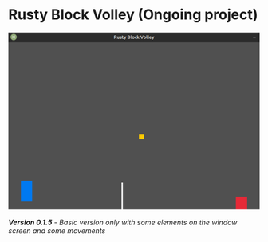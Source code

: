 # Rusty Block Volley (Ongoing project)

<img src="./images/rbv.gif" alt="Rust Block Volley Gif">

***Version 0.1.5** - Basic version only with some elements on the window screen and some movements*
